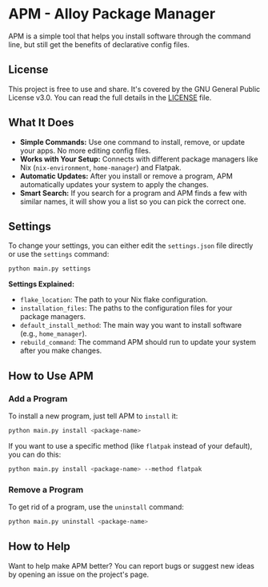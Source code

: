 # APM - Alloy Package Manager

APM is a simple tool that helps you install software through the command line, but still get the benefits of declarative config files.

## License

This project is free to use and share. It's covered by the GNU General Public License v3.0. You can read the full details in the [LICENSE](LICENSE) file.

## What It Does

*   **Simple Commands:** Use one command to install, remove, or update your apps. No more editing config files.
*   **Works with Your Setup:** Connects with different package managers like Nix (`nix-environment`, `home-manager`) and Flatpak.
*   **Automatic Updates:** After you install or remove a program, APM automatically updates your system to apply the changes.
*   **Smart Search:** If you search for a program and APM finds a few with similar names, it will show you a list so you can pick the correct one.

## Settings

To change your settings, you can either edit the `settings.json` file directly or use the `settings` command:

```bash
python main.py settings
```


**Settings Explained:**

*   `flake_location`: The path to your Nix flake configuration.
*   `installation_files`: The paths to the configuration files for your package managers.
*   `default_install_method`: The main way you want to install software (e.g., `home_manager`).
*   `rebuild_command`: The command APM should run to update your system after you make changes.

## How to Use APM

### Add a Program

To install a new program, just tell APM to `install` it:

```bash
python main.py install <package-name>
```

If you want to use a specific method (like `flatpak` instead of your default), you can do this:

```bash
python main.py install <package-name> --method flatpak
```

### Remove a Program

To get rid of a program, use the `uninstall` command:

```bash
python main.py uninstall <package-name>
```

## How to Help

Want to help make APM better? You can report bugs or suggest new ideas by opening an issue on the project's page.
